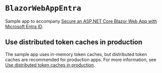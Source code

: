 # `BlazorWebAppEntra`

Sample app to accompany [Secure an ASP.NET Core Blazor Web App with Microsoft Entra ID](https://learn.microsoft.com/aspnet/core/blazor/security/blazor-web-app-with-entra?pivots=non-bff-pattern).

## Use distributed token caches in production

The sample app uses in-memory token caches, but distributed token caches are recommended for production apps. For more information, see [Use distributed token caches in production](https://learn.microsoft.com/aspnet/core/blazor/security/blazor-web-app-with-entra?pivots=non-bff-pattern#use-distributed-token-caches-in-production).
